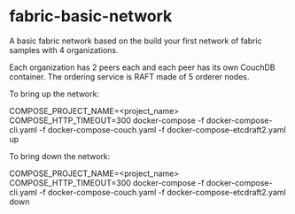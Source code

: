 # fabric-basic-network
A basic fabric network based on the build your first network of fabric samples with 4 organizations.

Each organization has 2 peers each and each peer has its own CouchDB container. The ordering service is RAFT made of 5 orderer nodes.

To bring up the network:

COMPOSE_PROJECT_NAME=<project_name> COMPOSE_HTTP_TIMEOUT=300  docker-compose -f docker-compose-cli.yaml -f docker-compose-couch.yaml -f docker-compose-etcdraft2.yaml up

To bring down the network:

COMPOSE_PROJECT_NAME=<project_name> COMPOSE_HTTP_TIMEOUT=300  docker-compose -f docker-compose-cli.yaml -f docker-compose-couch.yaml -f docker-compose-etcdraft2.yaml down
